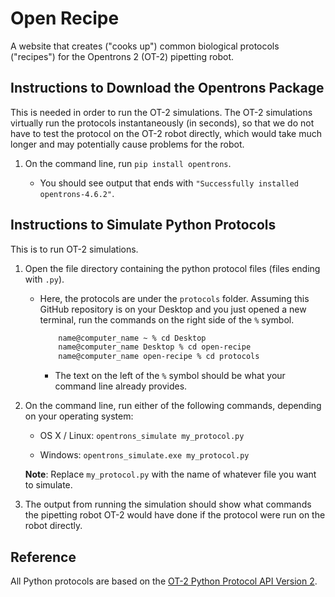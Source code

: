 # Open Recipe
A website that creates ("cooks up") common biological protocols ("recipes") for the Opentrons 2 (OT-2) pipetting robot.


## Instructions to Download the Opentrons Package
This is needed in order to run the OT-2 simulations. The OT-2 simulations virtually run the protocols instantaneously (in seconds), so that we do not have to test the protocol on the OT-2 robot directly, which would take much longer and may potentially cause problems for the robot.

1. On the command line, run `pip install opentrons`. 

    - You should see output that ends with `"Successfully installed opentrons-4.6.2"`.


## Instructions to Simulate Python Protocols
This is to run OT-2 simulations.

1. Open the file directory containing the python protocol files (files ending with `.py`).

    - Here, the protocols are under the `protocols` folder. Assuming this GitHub repository is on your Desktop and you just opened a new terminal, run the commands on the right side of the `%` symbol. 
        
        ```zsh
            name@computer_name ~ % cd Desktop
            name@computer_name Desktop % cd open-recipe
            name@computer_name open-recipe % cd protocols
        ```
        
        - The text on the left of the `%` symbol should be what your command line already provides.

2. On the command line, run either of the following commands, depending on your operating system:
    
    - OS X / Linux: `opentrons_simulate my_protocol.py`

    - Windows: `opentrons_simulate.exe my_protocol.py`

    **Note**: Replace `my_protocol.py` with the name of whatever file you want to simulate.

3. The output from running the simulation should show what commands the pipetting robot OT-2 would have done if the protocol were run on the robot directly.

## Reference
All Python protocols are based on the [OT-2 Python Protocol API Version 2](https://docs.opentrons.com/v2/index.html).
